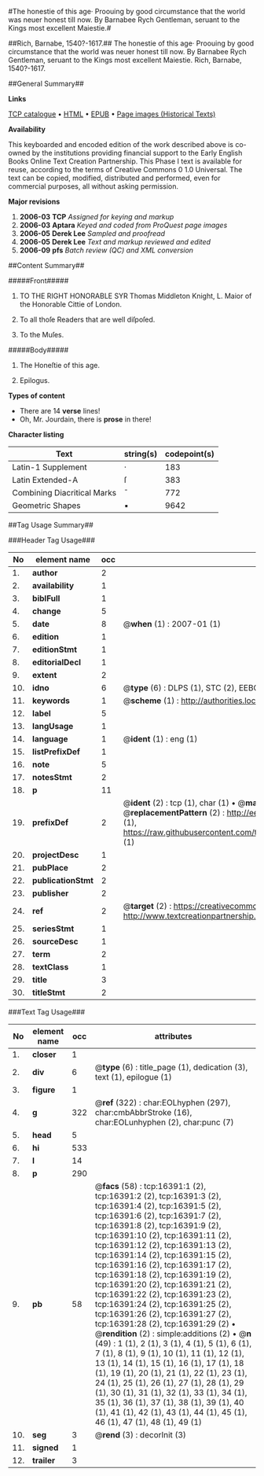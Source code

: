 #The honestie of this age· Proouing by good circumstance that the world was neuer honest till now. By Barnabee Rych Gentleman, seruant to the Kings most excellent Maiestie.#

##Rich, Barnabe, 1540?-1617.##
The honestie of this age· Proouing by good circumstance that the world was neuer honest till now. By Barnabee Rych Gentleman, seruant to the Kings most excellent Maiestie.
Rich, Barnabe, 1540?-1617.

##General Summary##

**Links**

[TCP catalogue](http://www.ota.ox.ac.uk/tcp/)  • 
[HTML](http://tei.it.ox.ac.uk/tcp/Texts-HTML/free/A10/A10703.html)  • 
[EPUB](http://tei.it.ox.ac.uk/tcp/Texts-EPUB/free/A10/A10703.epub) • 
[Page images (Historical Texts)](https://data.historicaltexts.jisc.ac.uk/view?pubId=eebo-99851133e&pageId=eebo-99851133e-16391-1)

**Availability**

This keyboarded and encoded edition of the
	       work described above is co-owned by the institutions
	       providing financial support to the Early English Books
	       Online Text Creation Partnership. This Phase I text is
	       available for reuse, according to the terms of Creative
	       Commons 0 1.0 Universal. The text can be copied,
	       modified, distributed and performed, even for
	       commercial purposes, all without asking permission.

**Major revisions**

1. __2006-03__ __TCP__ *Assigned for keying and markup*
1. __2006-03__ __Aptara__ *Keyed and coded from ProQuest page images*
1. __2006-05__ __Derek Lee__ *Sampled and proofread*
1. __2006-05__ __Derek Lee__ *Text and markup reviewed and edited*
1. __2006-09__ __pfs__ *Batch review (QC) and XML conversion*

##Content Summary##

#####Front#####

1. TO THE RIGHT
HONORABLE SYR Thomas
Middleton Knight, L. Maior of the
Honorable Cittie of London.

1. To all thoſe Readers that
are well diſpoſed.

1. To the Muſes.

#####Body#####

1. The Honeſtie of
this age.

1. Epilogus.

**Types of content**

  * There are 14 **verse** lines!
  * Oh, Mr. Jourdain, there is **prose** in there!

**Character listing**


|Text|string(s)|codepoint(s)|
|---|---|---|
|Latin-1 Supplement|·|183|
|Latin Extended-A|ſ|383|
|Combining             Diacritical Marks|̄|772|
|Geometric Shapes|▪|9642|

##Tag Usage Summary##

###Header Tag Usage###

|No|element name|occ|attributes|
|---|---|---|---|
|1.|__author__|2||
|2.|__availability__|1||
|3.|__biblFull__|1||
|4.|__change__|5||
|5.|__date__|8| @__when__ (1) : 2007-01 (1)|
|6.|__edition__|1||
|7.|__editionStmt__|1||
|8.|__editorialDecl__|1||
|9.|__extent__|2||
|10.|__idno__|6| @__type__ (6) : DLPS (1), STC (2), EEBO-CITATION (1), PROQUEST (1), VID (1)|
|11.|__keywords__|1| @__scheme__ (1) : http://authorities.loc.gov/ (1)|
|12.|__label__|5||
|13.|__langUsage__|1||
|14.|__language__|1| @__ident__ (1) : eng (1)|
|15.|__listPrefixDef__|1||
|16.|__note__|5||
|17.|__notesStmt__|2||
|18.|__p__|11||
|19.|__prefixDef__|2| @__ident__ (2) : tcp (1), char (1)  •  @__matchPattern__ (2) : ([0-9\-]+):([0-9IVX]+) (1), (.+) (1)  •  @__replacementPattern__ (2) : http://eebo.chadwyck.com/downloadtiff?vid=$1&page=$2 (1), https://raw.githubusercontent.com/textcreationpartnership/Texts/master/tcpchars.xml#$1 (1)|
|20.|__projectDesc__|1||
|21.|__pubPlace__|2||
|22.|__publicationStmt__|2||
|23.|__publisher__|2||
|24.|__ref__|2| @__target__ (2) : https://creativecommons.org/publicdomain/zero/1.0/ (1), http://www.textcreationpartnership.org/docs/. (1)|
|25.|__seriesStmt__|1||
|26.|__sourceDesc__|1||
|27.|__term__|2||
|28.|__textClass__|1||
|29.|__title__|3||
|30.|__titleStmt__|2||


###Text Tag Usage###

|No|element name|occ|attributes|
|---|---|---|---|
|1.|__closer__|1||
|2.|__div__|6| @__type__ (6) : title_page (1), dedication (3), text (1), epilogue (1)|
|3.|__figure__|1||
|4.|__g__|322| @__ref__ (322) : char:EOLhyphen (297), char:cmbAbbrStroke (16), char:EOLunhyphen (2), char:punc (7)|
|5.|__head__|5||
|6.|__hi__|533||
|7.|__l__|14||
|8.|__p__|290||
|9.|__pb__|58| @__facs__ (58) : tcp:16391:1 (2), tcp:16391:2 (2), tcp:16391:3 (2), tcp:16391:4 (2), tcp:16391:5 (2), tcp:16391:6 (2), tcp:16391:7 (2), tcp:16391:8 (2), tcp:16391:9 (2), tcp:16391:10 (2), tcp:16391:11 (2), tcp:16391:12 (2), tcp:16391:13 (2), tcp:16391:14 (2), tcp:16391:15 (2), tcp:16391:16 (2), tcp:16391:17 (2), tcp:16391:18 (2), tcp:16391:19 (2), tcp:16391:20 (2), tcp:16391:21 (2), tcp:16391:22 (2), tcp:16391:23 (2), tcp:16391:24 (2), tcp:16391:25 (2), tcp:16391:26 (2), tcp:16391:27 (2), tcp:16391:28 (2), tcp:16391:29 (2)  •  @__rendition__ (2) : simple:additions (2)  •  @__n__ (49) : 1 (1), 2 (1), 3 (1), 4 (1), 5 (1), 6 (1), 7 (1), 8 (1), 9 (1), 10 (1), 11 (1), 12 (1), 13 (1), 14 (1), 15 (1), 16 (1), 17 (1), 18 (1), 19 (1), 20 (1), 21 (1), 22 (1), 23 (1), 24 (1), 25 (1), 26 (1), 27 (1), 28 (1), 29 (1), 30 (1), 31 (1), 32 (1), 33 (1), 34 (1), 35 (1), 36 (1), 37 (1), 38 (1), 39 (1), 40 (1), 41 (1), 42 (1), 43 (1), 44 (1), 45 (1), 46 (1), 47 (1), 48 (1), 49 (1)|
|10.|__seg__|3| @__rend__ (3) : decorInit (3)|
|11.|__signed__|1||
|12.|__trailer__|3||

